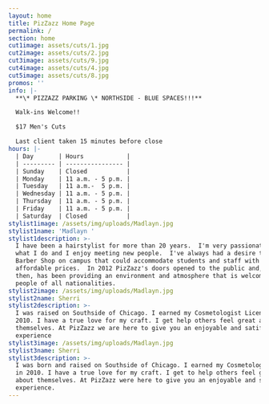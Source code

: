 ```yaml
---
layout: home
title: PizZazz Home Page
permalink: /
section: home
cut1image: assets/cuts/1.jpg
cut2image: assets/cuts/2.jpg
cut3image: assets/cuts/9.jpg
cut4image: assets/cuts/4.jpg
cut5image: assets/cuts/8.jpg
promos: ''
info: |-
  **\* PIZZAZZ PARKING \* NORTHSIDE - BLUE SPACES!!!**

  Walk-ins Welcome!!

  $17 Men's Cuts

  Last client taken 15 minutes before close
hours: |-
  | Day       | Hours            |
  | --------- | ---------------- |
  | Sunday    | Closed           |
  | Monday    | 11 a.m. - 5 p.m. |
  | Tuesday   | 11 a.m.-  5 p.m. |
  | Wednesday | 11 a.m. - 5 p.m. |
  | Thursday  | 11 a.m. - 5 p.m. |
  | Friday    | 11 a.m. - 5 p.m. |
  | Saturday  | Closed           |
stylist1image: /assets/img/uploads/Madlayn.jpg
stylist1name: 'Madlayn '
stylist1description: >-
  I have been a hairstylist for more than 20 years.  I'm very passionate about
  what I do and I enjoy meeting new people.  I've always had a desire to open a
  Barber Shop on campus that could accommodate students and staff with
  affordable prices.  In 2012 PizZazz's doors opened to the public and, since
  then, has been providing an environment and atmosphere that is welcoming to
  people of all nationalities.
stylist2image: /assets/img/uploads/Madlayn.jpg
stylist2name: Sherri
stylist2description: >-
  I was raised on Southside of Chicago. I earned my Cosmetologist License in
  2010. I have a true love for my craft. I get help others feel great about
  themselves. At PizZazz we are here to give you an enjoyable and satifying
  experience
stylist3image: /assets/img/uploads/Madlayn.jpg
stylist3name: Sherri
stylist3description: >-
  I was born and raised on Southside of Chicago. I earned my Cosmetology License
  in 2010. I have a true love for my craft. I get to help others feel great
  about themselves. At PizZazz were here to give you an enjoyable and satisfying
  experience.
---
```


